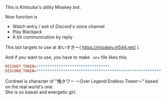 This is Kintsuba's utility Misskey bot.

Now function is
- Watch entry / exit of Discord's voice channel
- Play Blackjack
- A bit communication by reply

This bot targets to use at めいすきー( https://misskey.m544.net/ ).  

And if you want to use, you have to make `.env` file likes this.
```ini
MISSKEY_TOKEN=!********************************
DISCORD_TOKEN=***********************************************************
```

Cordreel is character of "俺タワー ～Over Legend Endless Tower～" based on the real world's one.  
She is so kawaii and energetic girl.